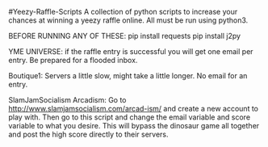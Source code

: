 #Yeezy-Raffle-Scripts
A collection of python scripts to increase your chances at winning a yeezy raffle online. All must be run using python3. 

BEFORE RUNNING ANY OF THESE:
pip install requests
pip install j2py

YME UNIVERSE: if the raffle entry is successful you will get one email per entry. Be prepared for a flooded inbox. 

Boutique1: Servers a little slow, might take a little longer. No email for an entry.

SlamJamSocialism Arcadism: Go to http://www.slamjamsocialism.com/arcad-ism/ and create a new account to play with. Then go to this script and change the email variable and score variable to what you desire. This will bypass the dinosaur game all together and post the high score directly to their servers.
